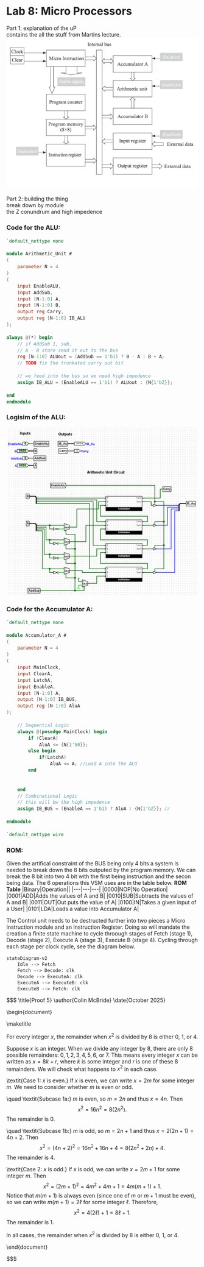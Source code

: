 # Lab 8: Micro Processors  


Part 1: explanation of the uP  
contains the all the stuff from Martins lecture.  
![IMG](img/VSM.PNG) 

Part 2: building the thing  
break down by module  
the Z conundrum and high impedence  
### Code for the ALU:
```verilog
`default_nettype none

module Arithmetic_Unit #
(
	parameter N = 4
)
(
	input EnableALU,
	input AddSub,
	input [N-1:0] A,
	input [N-1:0] B,
	output reg Carry,
	output reg [N-1:0] IB_ALU
);

always @(*) begin
	// if AddSub 1, sub,
	// A - B store send it out to the bus
	reg [N-1:0] ALUout = (AddSub == 1'b1) ? B - A : B + A;
	// TODO fix the trunkated carry out bit

	// we feed into the bus so we need high impedence
	assign IB_ALU = (EnableALU == 1'b1) ? ALUout : {N{1'bZ}};

end
endmodule
```  
### Logisim of the ALU:  
![IMG](img/ALU.PNG)  
### Code for the Accumulator A:
```verilog
`default_nettype none

module Accumulator_A #
(
	parameter N = 4
)
(
	input MainClock,
	input ClearA,
	input LatchA,
	input EnableA,
	input [N-1:0] A,
	output [N-1:0] IB_BUS,
	output reg [N-1:0] AluA
);

	// Sequential Logic
	always @(posedge MainClock) begin
		if (ClearA)
			AluA <= {N{1'b0}};
		else begin
			if(LatchA)
				AluA <= A; //Load A into the ALU
		end
		
	
	end
	// Combinational Logic
	// this will bw the high impedence
	assign IB_BUS = (EnableA == 1'b1) ? AluA : {N{1'bZ}}; //

endmodule

`default_nettype wire
```  
### ROM:
Given the artifical constraint of the BUS being only 4 bits a system is needed to break down the 8 bits outputed by the program memory. We can break the 8 bit into two 4 bit with the first being instruction and the secon being data. The 6 operations this VSM uses are in the table below.
**ROM Table**
|Binary|Operation||
|---|---|---|
|0000|NOP|No Operation|
|0001|ADD|Adds the values of A and B|
|0010|SUB|Subtracts the values of A and B|
|0011|OUT|Out puts the value of A|
|0100|IN|Takes a given input of a User|
|0101|LDA|Loads a value into Accumulator A|  

The Control unit needs to be destructed further into two pieces a Micro Instruction module and an Instruction Register. Doing so will mandate the creation a finite state machine to cycle throough stages of Fetch (stage 1), Decode (stage 2), Execute A (stage 3), Execute B (stage 4). Cycling through each stage per clock cycle, see the diagram below.  
```mermaid
stateDiagram-v2
    Idle --> Fetch
    Fetch --> Decode: clk
    Decode --> ExecuteA: clk
    ExecuteA --> ExecuteB: clk
    ExecuteB --> Fetch: clk
```
$$$
\title{Proof 5}
\author{Colin McBride}
\date{October 2025}

\begin{document}

\maketitle




For every integer $x$, the remainder when $x^2$ is divided by $8$ is either $0$, $1$, or $4$.



Suppose $x$ is an integer. When we divide any integer by $8$, there are only $8$ possible remainders: $0, 1, 2, 3, 4, 5, 6,$ or $7$. This means every integer $x$ can be written as $x = 8k + r$, where $k$ is some integer and $r$ is one of these $8$ remainders. We will check what happens to $x^2$ in each case.

\textit{Case 1: $x$ is even.} If $x$ is even, we can write $x = 2m$ for some integer $m$. We need to consider whether $m$ is even or odd.

\quad \textit{Subcase 1a:} $m$ is even, so $m = 2n$ and thus $x = 4n$. Then 
$$x^2 = 16n^2 = 8(2n^2).$$
The remainder is $0$.

\quad \textit{Subcase 1b:} $m$ is odd, so $m = 2n+1$ and thus $x = 2(2n+1) = 4n+2$. Then 
$$x^2 = (4n+2)^2 = 16n^2 + 16n + 4 = 8(2n^2 + 2n) + 4.$$
The remainder is $4$.

\textit{Case 2: $x$ is odd.} If $x$ is odd, we can write $x = 2m + 1$ for some integer $m$. Then
$$x^2 = (2m+1)^2 = 4m^2 + 4m + 1 = 4m(m+1) + 1.$$
Notice that $m(m+1)$ is always even (since one of $m$ or $m+1$ must be even), so we can write $m(m+1) = 2\ell$ for some integer $\ell$. Therefore,
$$x^2 = 4(2\ell) + 1 = 8\ell + 1.$$
The remainder is $1$.

In all cases, the remainder when $x^2$ is divided by $8$ is either $0$, $1$, or $4$.


\end{document}

$$$
